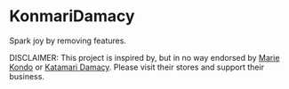 # KonmariDamacy
Spark joy by removing features.












DISCLAIMER: This project is inspired by, but in no way endorsed by [Marie Kondo](https://shop.konmari.com) or [Katamari Damacy](https://store.steampowered.com/app/848350/Katamari_Damacy_REROLL). Please visit their stores and support their business.  
